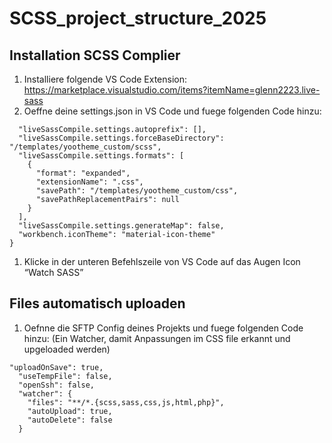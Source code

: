 # SCSS_project_structure_2025

## Installation SCSS Complier

1. Installiere folgende VS Code Extension:
https://marketplace.visualstudio.com/items?itemName=glenn2223.live-sass
2. Oeffne deine settings.json in VS Code und fuege folgenden Code hinzu:

```
  "liveSassCompile.settings.autoprefix": [],
  "liveSassCompile.settings.forceBaseDirectory": "/templates/yootheme_custom/scss",
  "liveSassCompile.settings.formats": [
    {
      "format": "expanded",
      "extensionName": ".css",
      "savePath": "/templates/yootheme_custom/css",
      "savePathReplacementPairs": null
    }
  ],
  "liveSassCompile.settings.generateMap": false,
  "workbench.iconTheme": "material-icon-theme"
}
```

1. Klicke in der unteren Befehlszeile von VS Code auf das Augen Icon “Watch SASS”

## Files automatisch uploaden

1. Oefnne die SFTP Config deines Projekts und fuege folgenden Code hinzu:
(Ein Watcher, damit Anpassungen im CSS file erkannt und upgeloaded werden)

```
"uploadOnSave": true,
  "useTempFile": false,
  "openSsh": false,
  "watcher": {
    "files": "**/*.{scss,sass,css,js,html,php}",
    "autoUpload": true,
    "autoDelete": false
  }
```
